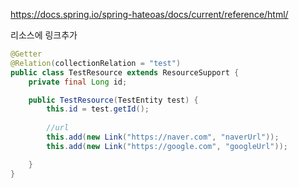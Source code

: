 https://docs.spring.io/spring-hateoas/docs/current/reference/html/

리소스에 링크추가

```java
@Getter
@Relation(collectionRelation = "test")
public class TestResource extends ResourceSupport {
    private final Long id;

    public TestResource(TestEntity test) {
        this.id = test.getId();
    
        //url
        this.add(new Link("https://naver.com", "naverUrl"));
        this.add(new Link("https://google.com", "googleUrl"));

    }
}


```
